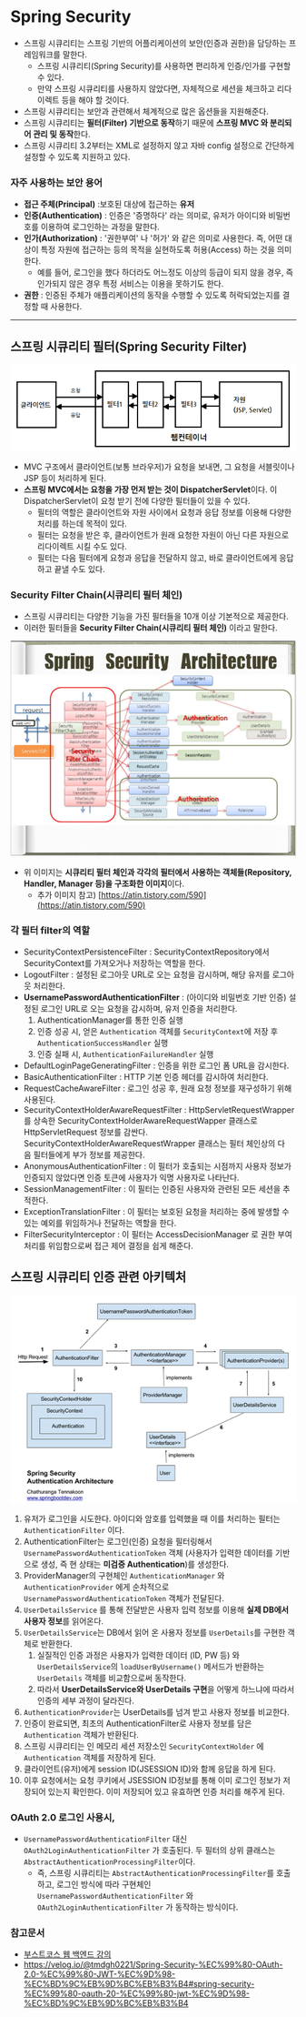 # Spring Security

- 스프링 시큐리티는 스프링 기반의 어플리케이션의 보안(인증과 권한)을 담당하는 프레임워크를 말한다.
    - 스프링 시큐리티(Spring Security)를 사용하면 편리하게 인증/인가를 구현할 수 있다.
    - 만약 스프링 시큐리티를 사용하지 않았다면, 자체적으로 세션을 체크하고 리다이렉트 등을 해야 할 것이다.    
- 스프링 시큐리티는 보안과 관련해서 체계적으로 많은 옵션들을 지원해준다.
- 스프링 시큐리티는 **필터(Filter) 기반으로 동작**하기 때문에 **스프링 MVC 와 분리되어 관리 및 동작**한다.
- 스프링 시큐리티 3.2부터는 XML로 설정하지 않고 자바 config 설정으로 간단하게 설정할 수 있도록 지원하고 있다.

### 자주 사용하는 보안 용어

- **접근 주체(Principal)** :보호된 대상에 접근하는 **유저**
- **인증(Authentication)** : 인증은 '증명하다' 라는 의미로, 유저가 아이디와 비밀번호를 이용하여 로그인하는 과정을 말한다.
- **인가(Authorization)** : '권한부여' 나 '허가' 와 같은 의미로 사용한다. 즉, 어떤 대상이 특정 자원에 접근하는 등의 목적을 실현하도록 허용(Access) 하는 것을 의미한다. 
  - 예를 들어, 로그인을 했다 하더라도 어느정도 이상의 등급이 되지 않을 경우, 즉 인가되지 않은 경우 특정 서비스는 이용을 못하기도 한다.
- **권한** : 인증된 주체가 애플리케이션의 동작을 수행할 수 있도록 허락되었는지를 결정할 때 사용한다. 

---
## 스프링 시큐리티 필터(Spring Security Filter)

![2018-04-26-filter-02.png](images/spring-sec.png)

- MVC 구조에서 클라이언트(보통 브라우저)가 요청을 보내면, 그 요청을 서블릿이나 JSP 등이 처리하게 된다.
- **스프링 MVC에서는 요청을 가장 먼저 받는 것이 DispatcherServlet**이다. 이 DispatcherServlet이 요청 받기 전에 다양한 필터들이 있을 수 있다.
  - 필터의 역할은 클라이언트와 자원 사이에서 요청과 응답 정보를 이용해 다양한 처리를 하는데 목적이 있다.
  - 필터는 요청을 받은 후, 클라이언트가 원래 요청한 자원이 아닌 다른 자원으로 리다이렉트 시킬 수도 있다.
  - 필터는 다음 필터에게 요청과 응답을 전달하지 않고, 바로 클라이언트에게 응답하고 끝낼 수도 있다.

### Security Filter Chain(시큐리티 필터 체인)
- 스프링 시큐리티는 다양한 기능을 가진 필터들을 10개 이상 기본적으로 제공한다. 
- 이러한 필터들을 **Security Filter Chain(시큐리티 필터 체인)** 이라고 말한다.

![filter-chain](./images/filter-chain.png)

- 위 이미지는 **시큐리티 필터 체인과 각각의 필터에서 사용하는 객체들(Repository, Handler, Manager 등)을 구조화한 이미지**이다.
  - 추가 이미지 참고) [https://atin.tistory.com/590](https://atin.tistory.com/590)

### 각 필터 filter의 역할
- SecurityContextPersistenceFilter : SecurityContextRepository에서 SecurityContext를 가져오거나 저장하는 역할을 한다.
- LogoutFilter : 설정된 로그아웃 URL로 오는 요청을 감시하며, 해당 유저를 로그아웃 처리한다.
- **UsernamePasswordAuthenticationFilter** : (아이디와 비밀번호 기반 인증) 설정된 로그인 URL로 오는 요청을 감시하며, 유저 인증을 처리한다.
    1. AuthenticationManager를 통한 인증 실행
    2. 인증 성공 시, 얻은 `Authentication` 객체를 `SecurityContext`에 저장 후 `AuthenticationSuccessHandler` 실행
    3. 인증 실패 시, `AuthenticationFailureHandler` 실행
- DefaultLoginPageGeneratingFilter : 인증을 위한 로그인 폼 URL을 감시한다.
- BasicAuthenticationFilter : HTTP 기본 인증 헤더를 감시하여 처리한다.
- RequestCacheAwareFilter : 로그인 성공 후, 원래 요청 정보를 재구성하기 위해 사용된다.
- SecurityContextHolderAwareRequestFilter : HttpServletRequestWrapper 를 상속한 SecurityContextHolderAwareRequestWapper 클래스로 HttpServletRequest 정보를 감싼다. SecurityContextHolderAwareRequestWrapper 클래스는 필터 체인상의 다음 필터들에게 부가 정보를 제공한다.
- AnonymousAuthenticationFilter : 이 필터가 호출되는 시점까지 사용자 정보가 인증되지 않았다면 인증 토큰에 사용자가 익명 사용자로 나타난다.
- SessionManagementFilter : 이 필터는 인증된 사용자와 관련된 모든 세션을 추적한다.
- ExceptionTranslationFilter : 이 필터는 보호된 요청을 처리하는 중에 발생할 수 있는 예외를 위임하거나 전달하는 역할을 한다.
- FilterSecurityInterceptor : 이 필터는 AccessDecisionManager 로 권한 부여 처리를 위임함으로써 접근 제어 결정을 쉽게 해준다.

## 스프링 시큐리티 인증 관련 아키텍처

![AuthenticationFilter 의 동작 순서 구조](./images/mceclip2.png)
1. 유저가 로그인을 시도한다. 아이디와 암호를 입력했을 때 이를 처리하는 필터는 `AuthenticationFilter` 이다.
2. AuthenticationFilter는 로그인(인증) 요청을 필터링해서 `UsernamePasswordAuthenticationToken` 객체 (사용자가 입력한 데이터를 기반으로 생성, 즉 현 상태는 **미검증 Authentication**)를 생성한다.
3. ProviderManager의 구현체인 `AuthenticationManager` 와  `AuthenticationProvider` 에게 순차적으로 `UsernamePasswordAuthenticationToken` 객체가 전달된다.
4. `UserDetailsService` 를 통해 전달받은 사용자 입력 정보를 이용해 **실제 DB에서 사용자 정보**를 읽어온다.
5. `UserDetailsService`는 DB에서 읽어 온 사용자 정보를 `UserDetails`를 구현한 객체로 반환한다.
    1. 실질적인 인증 과정은 사용자가 입력한 데이터 (ID, PW 등) 와 `UserDetailsService`의 `loadUserByUsername()` 메서드가 반환하는 `UserDetails` 객체를 비교함으로써 동작한다. 
    2. 따라서 **UserDetailsService와 UserDetails 구현**을 어떻게 하느냐에 따라서 인증의 세부 과정이 달라진다.
6. `AuthenticationProvider`는 UserDetails를 넘겨 받고 사용자 정보를 비교한다.
7. 인증이 완료되면, 최초의 AuthenticationFilter로 사용자 정보를 담은 `Authentication` 객체가 반환된다.
8. 스프링 시큐리티는 인 메모리 세션 저장소인 `SecurityContextHolder` 에 `Authentication` 객체를 저장하게 된다.
9. 클라이언트(유저)에게 session ID(JSESSION ID)와 함께 응답을 하게 된다.
10. 이후 요청에서는 요청 쿠키에서 JSESSION ID정보를 통해 이미 로그인 정보가 저장되어 있는지 확인한다. 이미 저장되어 있고 유효하면 인증 처리를 해주게 된다.

### OAuth 2.0 로그인 사용시,

- `UsernamePasswordAuthenticationFilter` 대신 `OAuth2LoginAuthenticationFilter` 가 호출된다. 두 필터의 상위 클래스는 `AbstractAuthenticationProcessingFilter`이다. 
  - 즉, 스프링 시큐리티는 `AbstractAuthenticationProcessingFilter`를 호출하고, 로그인 방식에 따라 구현체인 `UsernamePasswordAuthenticationFilter` 와 `OAuth2LoginAuthenticationFilter` 가 동작하는 방식이다.


### 참고문서
- [부스트코스 웹 백엔드 강의](https://www.boostcourse.org/web326/lecture/58997/?isDesc=false)
- https://velog.io/@tmdgh0221/Spring-Security-%EC%99%80-OAuth-2.0-%EC%99%80-JWT-%EC%9D%98-%EC%BD%9C%EB%9D%BC%EB%B3%B4#spring-security-%EC%99%80-oauth-20-%EC%99%80-jwt-%EC%9D%98-%EC%BD%9C%EB%9D%BC%EB%B3%B4